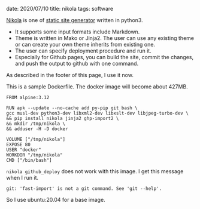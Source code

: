 date: 2020/07/10
title: nikola
tags: software

[Nikola](https://getnikola.com/) is one of [static site generator](https://www.staticgen.com/) written in python3.

- It supports some input formats include Markdown.
- Theme is written in Mako or Jinja2.
The user can use any existing theme or can create your own theme inherits from existing one.
- The user can specify deployment procedure and run it.
- Especially for Github pages, you can build the site, commit the changes, and push the output to github with one command.

As described in the footer of this page, I use it now.

This is a sample Dockerfile. The docker image will become about 427MB.

	FROM alpine:3.12
	
	RUN apk --update --no-cache add py-pip git bash \
	gcc musl-dev python3-dev libxml2-dev libxslt-dev libjpeg-turbo-dev \
	&& pip install nikola jinja2 ghp-import2 \
	&& mkdir /tmp/nikola \
	&& adduser -H -D docker
	
	VOLUME ["/tmp/nikola"]
	EXPOSE 80
	USER "docker"
	WORKDIR "/tmp/nikola"
	CMD ["/bin/bash"]

`nikola github_deploy` does not work with this image. I get this message when I run it.

	git: 'fast-import' is not a git command. See 'git --help'.

So I use ubuntu:20.04 for a base image.
